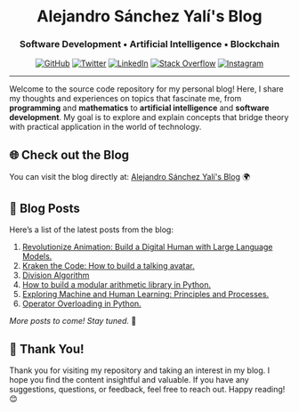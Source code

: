 <h1 align="center">Alejandro Sánchez Yalí's Blog</h1>
<h3 align="center">Software Development • Artificial Intelligence • Blockchain</h4>

<p align="center">
    <a href="https://www.asanchezyali.com/" target="_blank"><img alt="GitHub" src="https://img.shields.io/badge/asanchezyali-FF7139.svg?&style=flat-square&logo=Firefox-Browser&logoColor=white&link=https://asanchezyali.com"></a>
    <a href="https://twitter.com/asanchezyali" target="_blank"><img alt="Twitter" src="https://img.shields.io/badge/-@asanchezyali-%231DA1F2?style=flat-square&logo=X&logoColor=white&link=https://twitter.com/asanchezyali"></a>
    <a href="https://www.linkedin.com/in/asanchezyali" target="_blank"><img alt="LinkedIn" src="https://img.shields.io/badge/-@asanchezyali-%230077B5?style=flat-square&logo=linkedin&logoColor=white&link=https://www.linkedin.com/in/asanchezyali/"></a>
    <a href="https://math.stackexchange.com/users/217786/alejandro-s%c3%a1nchez-yal%c3%ad" target="_blank"><img alt="Stack Overflow" src="https://img.shields.io/badge/-@asanchezyali-FE7A16?style=flat-square&logo=Stack-Overflow&logoColor=white&link=https://math.stackexchange.com/users/217786/alejandro-s%c3%a1nchez-yal%c3%ad"></a>
      <a href="https://www.instagram.com/asanchezyali/" target="_blank"><img alt="Instagram" src="https://img.shields.io/badge/-@asanchezyali-12100E?style=flat-square&logo=instagram&logoColor=white&link=https://www.instagram.com/asanchezyali/"></a>
</p>

<hr/>

Welcome to the source code repository for my personal blog! Here, I share my thoughts and experiences on topics that
fascinate me, from **programming** and **mathematics** to **artificial intelligence** and **software development**. My goal is to explore
and explain concepts that bridge theory with practical application in the world of technology.

## 🌐 Check out the Blog

You can visit the blog directly at: [Alejandro Sánchez Yalí's Blog](https://www.asanchezyali.com/) 🌍

## 📝 Blog Posts

Here’s a list of the latest posts from the blog:

1. [Revolutionize Animation: Build a Digital Human with Large Language Models.](https://www.asanchezyali.com/blog/en/ai-avatars/20240703DigitalHuman)
2. [Kraken the Code: How to build a talking avatar.](https://www.asanchezyali.com/blog/en/ai-avatars/2024020AIAvatar)
3. [Division Algorithm](https://www.asanchezyali.com/blog/en/number-theory/20230108DivisionAlgorithm)
4. [How to build a modular arithmetic library in Python.](https://www.asanchezyali.com/blog/en/modular-arithmetic/20220510ModularArithmetic)
5. [Exploring Machine and Human Learning: Principles and Processes.](https://www.asanchezyali.com/blog/en/ml/20210712MachineLearning)
6. [Operator Overloading in Python.](https://www.asanchezyali.com/blog/en/operator-overloading/20210615OperatorOverloadingInPython)

_More posts to come! Stay tuned._ 🎉

## 🙏 Thank You!

Thank you for visiting my repository and taking an interest in my blog. I hope you find the content insightful and
valuable. If you have any suggestions, questions, or feedback, feel free to reach out. Happy reading! 😊
